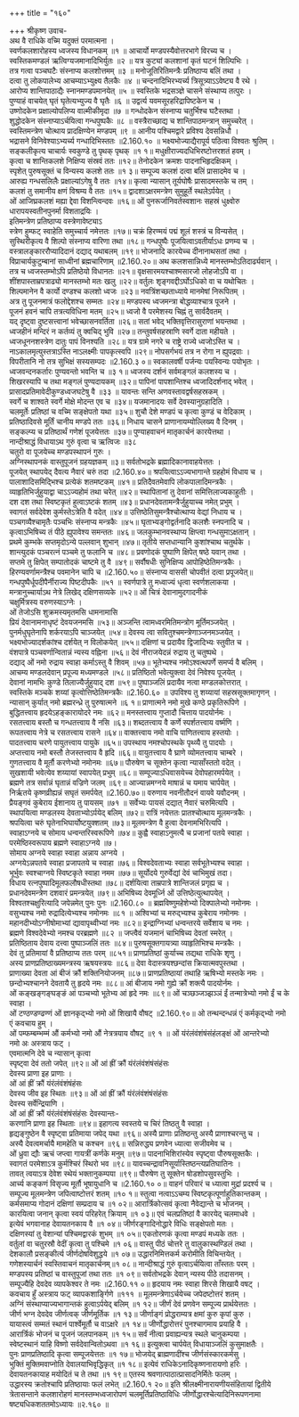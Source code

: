 +++
title = "१६०"

+++
श्रीकृष्ण उवाच-  
अथ वै राधिके वच्मि यदुक्तं परमात्मना ।  
स्वर्णकलशारोहस्य ध्वजस्य विधानकम् ॥१ ॥
आचार्यो मण्डपस्यैवोत्तरभागे विरच्य च ।  
स्वस्तिकमण्डलं ऋत्विग्यजमानादिभिर्युतः ॥२ ॥
यत्र कुट्यां कलशानां कृतं घटनं शिल्पिभिः ।  
तत्र गत्वा पञ्चघटैः संस्नाप्य कलशोत्तमम् ॥३ ॥
मनोजूतिरितिमन्त्रैः प्रतिष्ठाप्य बलिं तथा ।  
दत्वा तु लोकपालेभ्य आचम्याऽभ्युक्ष्य तैलकैः ॥४ ॥
चन्दनादिभिरभ्यर्च्य त्रिसूत्र्याऽऽवेष्ट्य वै रथे ।  
आरोप्य शान्तिपाठाद्यैः स्नानमण्डपमानयेत् ॥५ ॥
स्वस्तिके भद्रसञ्ज्ञे चासने संस्थाप्य तत्पुरः ।  
पुण्याहं वाचयेत् घृतं घृतेत्यभ्युज्य वै घृतैः ॥६ ॥
उद्वर्त्य यवमसूरहरिद्रापिष्टकेन च ।  
उष्णोदकेन प्रक्षाल्योपलिप्य वाल्मीकीमृदा ॥७ ॥
गन्धोदकेन संस्नाप्य चतुर्भिश्च घटैस्तथा ।  
शुद्धोदकेन संस्नाप्याऽर्चयित्वा गन्धपुष्पकैः ॥८ ॥
वस्त्रैराच्छाद्य च शान्तिपाठमन्त्रान् समुच्चरेत् ।  
स्वस्तिमन्त्रेण चोत्थाय प्रादक्षिण्येन मण्डपम् ॥९ ॥
आनीय पश्चिमद्वारे प्रविश्य देवसन्निधौ ।  
भद्रासने विनिवेश्याऽभ्यर्च्य गन्धादिभिस्ततः ॥2.160.१० ॥
भक्ष्यभोज्याद्यैरापूर्य पठित्वा विश्वतः श्रुतिम् ।  
सङ्कलीकृत्य चाचार्यः स्वकुण्डे तु पृथक् पृथक् ॥१ १॥
मधुक्षीराज्यदधिभिरष्टोत्तरशतं हवम् ।  
कृत्वा च शान्तिकलशे निक्षिप्य संस्रवं ततः ॥१२॥
तेनोदकेन क्रमशः पादनाभिहृदक्षिकम् ।  
स्पृशेत् पुरुषसूक्तं च विन्यस्य कलशे ततः ॥१ ३॥
सम्पूज्य कलशं दत्वा बलिं प्रासादमेव च ।  
आरुह्य गन्धसलिलैः प्रक्षाल्यांऽगेषु वै ततः ॥१४॥
कृत्वा न्यासान् तूर्यघोषैः प्रासादमस्तके च तम् ।  
कलशं तु समानीय क्षणं विश्रम्य वै ततः ॥१५॥
द्वादशाऽक्षरमन्त्रेण सुमुहूर्ते स्थलेऽर्पयेत् ।  
ओं आजिघ्रकलशं मह्या द्देवा विशन्त्विन्दवः ॥१६॥
ओं पुनरूर्जानिवर्तस्वशानः सहस्रं धुक्ष्वोरु  
धारापयस्वतीनपुनर्मा विशताद्रयिः ।  
इतिमन्त्रेण प्रतिष्ठाप्य वस्त्रेणावेष्ट्याऽ  
स्त्रेण हुम्फट् स्वाहेति समुच्चार्य नमेत्ततः ॥१७॥
चक्रं हिरण्मयं पद्मं शूलं शस्त्रं च विन्यसेत् ।  
सुस्थिरीकृत्य वै शिल्पो संस्नाप्य वारिणा तथा ॥१८॥
गन्धपुष्पैः पूजयित्वाऽवतीर्याऽधः प्रणम्य च ।  
वस्त्रालङ्काररौप्यादिदानं दद्याद् यथाबलम् ॥१९॥
भोजनादि कारयेच्च दीनानाथसतां तथा ।  
विप्राचार्यकुटुम्बानां साध्वीनां ब्रह्मचारिणाम् ॥2.160.२०॥
अथ कलशसान्निध्ये मानस्तम्भोऽतिदार्ढ्यवान् ।  
तत्र च ध्वजस्तम्भोऽपि प्रतिष्ठेयो विधानतः ॥२१॥
वृक्षसारमयश्चाश्मसारजो लोहजोऽपि वा ।  
शींशपास्ताम्रपत्राढ्यो मानस्तम्भो मतः खलु ॥२२॥
वर्तुलः शृङ्गवद्दीऽर्घोऽधिको वा च यथोचितः ।  
शिल्पमानेन वै कार्यो दण्डश्च कलशो ध्वजः ॥२३॥
नवत्रिंशच्छताध्याये मानमेषां निरूपितम् ।  
अत्र तु पूजनमात्रं फलोद्देशश्च सम्मतः ॥२४॥
मण्डपस्य ध्वजमन्त्रा बोद्धव्याश्चात्र पूजने ।  
पूजनं हवनं चापि तत्रत्यविधिना मतम् ॥२५॥
ध्वजो वै परमेशस्य चिह्नं तु सार्वदैवतम् ।  
यद् दृष्ट्वा दुष्टसत्त्वानां भवेच्छासनवर्तिता ॥२६॥
सतां भवेद् भक्तिवृत्तिरासुराणां भयन्तथा ।  
ध्वजहीनं मन्दिरं न कर्तव्यं तु क्वचिद् भुवि ॥२७॥
तन्तुवर्षसहस्राणि स्वर्गे दाता महीयते ।  
ध्वजधूननशस्त्रेण दातुः पापं विनश्यति ॥२८॥
यत्र ग्रामे नगरे च राष्ट्रे राज्ये ध्वजोऽस्ति च ।  
नाऽकालमृत्युस्तत्राऽस्ति नाऽलक्ष्मीः पापकृत्स्वपि ॥२९॥
नोपसर्गभयं तत्र न रोगा न ह्युपद्रवाः ।  
विपरीतानि नो तत्र सुभिक्षं सस्यसम्पदः ॥2.160.३ ०॥
स्वकालवर्षी पर्जन्यः पयस्विन्यः पयोभृतः ।  
ध्वजवन्दनकर्तारः पुण्यवन्तो भवन्ति च ॥३ १॥
ध्वजस्य दर्शनं सर्वमङ्गलं कलशस्य च ।  
शिखरस्यापि च तथा मङ्गलं पुण्यदायकम् ॥३२॥
पापिनां पापशान्तिश्च ध्वजादिदर्शनाद् भवेत् ।  
प्रासादप्रतिमावेदीकुण्डध्वजघटेषु वै ॥३३ ॥
यावन्तः सन्ति अणवस्तावद्वर्षसहस्रकम् ।  
स्वर्गे च शाश्वते स्वर्गे मोक्षे मोदन्त एव च ॥३४॥
यजमानादयः सर्वे देवस्यानुग्रहादिति ।  
चलमूर्तेः प्रतिष्ठां च वच्मि सङ्क्षेपतो यथा ॥३५॥
शुचौ देशे मण्डपं च कृत्वा कुण्डं च वेदिकाम् ।  
प्रतिष्ठादिवसे मूर्तिं चानीय मण्डपे ततः ॥३६॥
निधाय चासने प्राणानायम्योल्लिख्य वै दिनम् ।  
सङ्कल्प्य च प्रतिष्ठार्थं गणेशं पूजयेत्ततः ॥३७॥
पुण्याहवाचनं मातृकार्चनं कारयेत्तथा ।  
नान्दीश्राद्धं विधायाऽथ गुरुं वृत्वा च ऋत्विजः ॥३८  
चतुरो वा पूजयेच्च मण्डपस्थापनं गुरुः ।  
अग्निस्थापनकं वास्तुपूजनं ग्रहयज्ञकम् ॥३॥
सर्वतोभद्रके ब्रह्मादिकानावाहयेत्ततः ।  
पूजयेत् स्थापयेद् दैवत्य नैवारं चरुं तदा ॥2.160.४०॥
श्रपयित्वाऽऽज्यभागान्ते ग्रहहोमं विधाय च ।  
पालाशादिसमिद्भिश्च प्रत्येकं शतमष्टकम् ॥४१॥
प्रतिदैवतमेवापि लोकपालादिमन्त्रकैः ।  
व्याहृतिभिर्जुहुयाद्वा चाऽऽज्यहोमं तथा चरेत् ॥४२॥
स्थापितानां तु देवानां समित्तिलाज्यकाहुतीः ।  
दश दश तथा स्विष्टकृतं हुत्वाऽष्टकं शतम् ॥४३॥
प्रधानदेवतामन्त्रैर्जुहुयाच्च नमेत् प्रभुम् ।  
स्वागतं सर्वदेवेश कुर्मस्तेऽत्रेति वै वदेत् ॥४४॥
उत्तिष्ठेतिसुमन्त्रैश्चोत्थाप्य वेद्यां निधाय च ।  
पञ्चगव्यैश्चामृतैः पञ्चभिः संस्नाप्य मन्त्रकैः ॥४५॥
घृताभ्यङ्गोद्वर्तनादि कलशैः स्नपनादि च ।  
कृत्वाऽभिषिच्य तं पीठे ह्युपावेश्य समन्ततः ॥४६॥
जलकुम्भानवस्थाप्य क्षिप्त्वा गन्धसुमाऽक्षतान् ।  
प्रथमे कुम्भके सप्तमृदोऽन्ये पल्लवान् शुभान् ॥४७॥
तृतीये सप्तधान्यानि कुशांश्चाथ चतुर्थके ।  
शान्त्युदकं पञ्चरत्नं पञ्चमे तु फलानि च ॥४८॥
प्रवणोदकं पुष्पाणि क्षिपेत् षष्ठे यवान् तथा ।  
सप्तमे तु क्षिपेत् सम्पातोदकं चाष्टमे तु वै ॥४९॥
सर्वौषधीः सुनिक्षिप्य आपोहिष्ठेतिमन्त्रकैः ।  
हिरण्यवर्णामन्त्रैश्च पवमानेन चापि च ॥2.160.५०॥
संस्नाप्य वाससी चोपवीतं दत्वा प्रपूजयेत्॥
गन्धपुष्पैर्धूपदीपैर्नीराज्य पिष्टदीपकैः ॥५१ ॥
स्वर्णपात्रे तु मध्वाज्यं धृत्वा स्वर्णशलाकया ।  
मन्त्रानुच्चार्याऽथ नेत्रे लिखेद् दक्षिणसव्यके ॥५२॥
ओं चित्रं देवानामुदगादनीकं  
चक्षुर्मित्रस्य वरुणस्याऽग्नेः ।  
ओं तेजोऽसि शुक्रमस्यमृतमसि धामनामासि  
प्रियं देवानामनाधृष्टं देवयजनमसि ॥५३॥
अञ्जन्ति त्वामध्वरमितिमन्त्रोग मूर्तिमञ्जयेत् ।  
पुनर्मधुघृतेनापि शर्करयाऽपि चाञ्जयेत् ॥५४॥
देवस्य त्वा सवितुश्चमन्त्रेणाञ्जनमञ्जयेत् ।  
भक्ष्यभोज्यादर्शकांश्च दर्शयेत् न विलोकयेत् ॥५५॥
दक्षिणां च प्रदायैव द्विजादिभ्यः स्तुवीत च ।  
वंशपात्रे पञ्चवर्णान्वितान्नं न्यस्य वह्निना ॥५६॥
देवं नीराजयेदन्नं रुद्राय तु चतुष्पथे ।  
दद्याद् ओं नमो रुद्राय स्वाहा कर्माऽस्तु वै शिवम् ॥५७॥
भूतेभ्यश्च नमोऽश्वत्थपर्णे समर्प्य वै बलिम् ।  
आचम्य मण्डलदेवान् प्रपूज्य मध्यमण्डले ॥५८॥
प्रतिष्ठितो भवेत्युक्त्वा देवं निवेश्य पूजयेत् ।  
देवानां नामभिः कुण्डे तिलाज्यैर्जुहुयाद् दश ॥५९॥
पुष्पाञ्जलिं प्रदायैव नत्वा मण्डलकोत्तरात् ।  
स्वस्तिके मञ्चके शय्यां कृत्वोत्तिष्ठेतिमन्त्रकैः ॥2.160.६० ॥
उपविश्य तु शय्यायां सहस्रसूक्तमागृणन् ।  
न्यासान् कुर्यात् नमो ब्रह्मरन्ध्रे तु पुरुषात्मने ॥६ १॥
प्राणात्मने नमो मुखे कण्ठे प्रकृतिरूपिणे ।  
बुद्धितत्त्वाय हृदयेऽहङ्कारायोदरे नमः ॥६२॥
मनस्तत्त्वाय गुप्तादौ चित्ताय पादयोर्नमः ।  
रसतत्त्वाय बस्तौ च गन्धतत्त्वाय वै नसि ॥६३॥
शब्दतत्त्वाय वै कर्णे स्पर्शतत्त्वाय वर्ष्मणि ।  
रूपतत्त्वाय नेत्रे च रसतत्त्वाय रासने ॥६४॥
वाक्तत्त्वाय नमो वाचि पाणितत्त्वाय हस्तयोः ।  
पादतत्त्वाय चरणे पायुतत्त्वाय पायुके ॥६५॥
उपस्थाय नमश्चोपस्थके पृथ्व्यै तु पादयोः ।  
अप्तत्त्वाय नमो बस्तौ तेजस्तत्त्वाय वै हृदि ॥६६॥
वायुतत्त्वाय वै घ्राणे व्योमतत्त्वाय चाम्बरे ।  
गुणतत्त्वाय वै मूर्तौ करणेभ्यो नमोनमः ॥६७॥
पौरुषेण च सूक्तेन कृत्वा न्यासाँस्ततो वदेत् ।  
सुखशायी भवेत्येव शय्यायां स्वापयेत् प्रभुम् ॥६८॥
सम्पूज्याऽधिवासयेच्च देवोपहारमर्पयेत् ।  
ब्रह्मणे तत्र सर्वान्नं घृतान्नं वज्रिणे जलम् ॥६९॥
आज्यान्नमग्नये माषान्नं च यमाय चार्पयेत् ।  
निर्ऋतये कृष्णव्रीह्यन्नं सघृतं समर्पयेत् ॥2.160.७०॥
वरुणाय नवनीतौदनं वायवे यवौदनम् ।  
प्रैयङ्गवं कुबेराय ईशानाय तु पायसम् ॥७१ ॥
सर्वेभ्यः पायसं दद्यात् नैवारं चरुमित्यपि ।  
स्थापयित्वा मण्डलस्य देवताभ्योऽर्पयेद् बलिम् ॥७२॥
रात्रिं नयेत्ततः प्रातश्चोत्थाय मूलमन्त्रकैः ।  
श्रपयित्वा चरुं घृतेनाभिघार्योष्टयुक्शतम् ॥७३॥
मूलमन्त्रेण वै हुत्वा देवनामभिरित्यपि ।  
स्वाहाऽग्नये च सोमाय धन्वन्तरिस्वरूपिणे ॥७४॥
कुह्वै स्वाहाऽनुमत्यै च प्रजानां पतये स्वाहा ।  
परमेष्ठिस्वरूपाय ब्रह्मणे स्वाहाऽग्नये ॥७।  
सोमाय अग्नये स्वाहा स्वाहा अन्नाय अग्नये ।  
अग्नयेऽन्नपतये स्वाहा प्रजापतये च स्वाहा ॥७६॥
विश्वदेवताभ्यः स्वाहा सर्वभूतेभ्यश्च स्वाहा ।  
भूर्भुवः स्वश्चाग्नये स्विष्टकृते स्वाहा नमम ॥७७॥
सूर्योदये गुरुर्वेद्यां देवं चाभिमुखं तदा।  
विधाय रत्नपुष्पादिमूलफलौषधीस्तथा ॥७८॥
दर्शयित्वा ताम्रपात्रे शान्तिजलं प्रगृह्य च ।  
प्रधानदेवमन्त्रेण दशवारं प्रमन्त्रयेत् ॥७९॥
अभिषिच्य देवमूर्ध्नि ओं उत्तिष्ठेत्युत्थापयेत् ।  
विश्वतश्चक्षुरित्यादि जपेन्नमेत् पुनः पुनः ॥2.160.८० ॥
ब्रह्मविष्णुमहेशेभ्यो दिक्पालेभ्यो नमोनमः ।  
वसुभ्यश्च नमो रुद्रादित्येभ्यश्च नमोनमः ॥८१ ॥
अश्विभ्यां च मरुद्भ्यश्च कुबेराय नमोनमः ।  
महानदीभ्योऽग्नीषोमाभ्यां द्यावापृथ्वीभ्यां नमः ॥८२॥
इन्द्राग्निभ्यां धन्वन्तरये सर्वेशाय च नमः ।  
ब्रह्मणे विश्वदेवेभ्यो नमश्च परब्रह्मणे ॥८२ ॥
जप्त्वैवं यजमानं चाभिषिच्य देवतां स्मरेत् ।  
प्रतिष्ठिताय देवाय दत्त्वा पुष्पाञ्जलिं ततः ॥८४॥
पुरुषसूक्तगायत्र्या व्याहृतिभिश्च मन्त्रकैः ।  
देवं तु प्रतिमायां वै प्रतिष्ठाप्य ततः परम् ॥८५१॥
प्राणप्रतिष्ठां कुर्याच्च तद्यथा राधिके शृणु ।  
अस्य प्राणप्रतिष्ठाख्यमन्त्रस्य ऋषयस्त्रयः ॥८६॥
देवा वेदास्त्रयश्छन्दांस क्रियात्मवपुस्तथा ।  
प्राणाख्या देवता आं बीजं क्रौं शक्तिनियोजनम् ॥८७॥
प्राणप्रतिष्ठायां तथाहि ऋषिभ्यो मस्तके नमः ।  
छन्दोभ्यश्चानने देवतायै तु हृदये नमः ॥८८॥
आं बीजाय नमो गुह्ये क्रौं शक्त्यै पादयोर्नमः ।  
ओं कङ्खङ्गङ्घङ्ङं आं पञ्चभ्यो भूतेभ्य आं हृदे नमः ॥८९॥
ओं चञ्छञ्जञ्झञ्ञं ईं तन्मात्रेभ्यो नमो ईं च के स्वाहा ।  
ओं टण्ठण्डण्ढण्णं ओं ज्ञानकृद्भ्यो नमो ओं शिखायै वौषट् ॥2.160.९०॥
ओ तन्थन्दन्धन्नं एं कर्मकृद्भ्यो नमो एं कवचाय हुम् ।  
ओं पम्फम्बम्भम्मं औं कर्मभ्यो नमो औं नेत्रत्रयाय वौषट् ॥९ १ ॥
ओं यंरंलंवंशंषंसंहंलङ्क्षं ओं आन्तरेभ्यो  
नमो अः अस्त्राय फट् ।  
एवमात्मनि देवे च न्यासान् कृत्वा  
स्पृष्ट्वा देवं ततो जपेत् ॥९२॥
ओं आं ह्रीं क्रौं यंरंलंवंशंषंसंहंसः  
देवस्य प्राणा इह प्राणाः ।  
ओं आं ह्रीं क्रौं यंरंलंवंशंषंहंसः  
देवस्य जीव इह स्थितः ॥९३॥
ओं आं ह्रीं क्रौं यंरंलंवंशंषंसंहंसः  
देवस्य सर्वेन्द्रियाणि ।  
ओं आं ह्रीं क्रौं यंरंलंवंशंषंसंहंसः देवस्यान्तः-  
करणानि प्राणा इह स्थिताः ॥९४॥
इहागत्य स्वस्तये च चिरं तिष्ठतु वै स्वाहा ।  
हृद्यङ्गुष्ठेन वै स्पृष्ट्वा प्रतिमाया जपेद् यथा ॥९६॥
अस्यै प्राणाः प्रतिष्ठन्तु अस्यै प्राणाश्चरन्तु च ।  
अस्यै देवत्वमर्चायै मामहेति च कश्चन ॥९६॥
सन्निरुद्ध्य प्रणवेन ध्यात्वा सजीवमेव च ।  
ओं ध्रुवा द्यौः ऋचं जप्त्वा गायत्रीं कर्णके मनुम् ॥९७॥
पादनाभिशिरांस्येव स्पृष्ट्वा पौरुषसूक्तकैः ।  
स्वागतं परमेशाऽत्र कुर्मश्चिरं स्थिरो भव ॥९८॥
यावच्चन्द्रावनिसूर्यास्तिष्ठन्त्यप्रतिघातिनः ।  
तावत् त्वयाऽत्र देवेश स्थेयं भक्तानुकम्पया ॥९९॥
पौरुषेण तु सूक्तेन षोडशोपसुवस्तुभिः ।  
आर्च्य कङ्कणं विसृज्य मूर्तौ भूषायुधानि च ॥2.160.१० ०॥
वाहनं परिवारं च ध्यात्वा मुद्रां प्रदर्श्य च ।  
सम्पूज्य मूलमन्त्रेण जपित्वाष्टोत्तरं शतम् ॥१० १॥
स्तुत्वा नत्वाऽऽचम्य स्विष्टकृत्पूर्णाहुतिकान्तकम् ।  
कर्मसमाप्य गोदानं दक्षिणां सम्प्रदाय च ॥१ ०२॥
आरार्त्रिकोत्सवं कृत्वा नैवेद्यान्ते च भोजनम् ।  
कारयित्वा जनान् कृत्वा स्वयं परिहरेत् क्रियाम् ॥१ ०३॥
एवं चलप्रतिष्ठां वै कारयेद् चलमाधवे ।  
इत्येवं भगवानाह देवायतनकाय वै ॥१ ०४॥
जीर्णरङ्गादिनोद्धारे विधिः सङ्क्षेपतो मतः ।  
दक्षिणस्यां तु वेशान्यां पश्चिमद्वारकं शुभम् ॥१ ०५॥
एकतोरणकं कृत्वा मण्डपं मध्यके ततः ।  
वर्तुलां वा चतुरस्रौ वेदीं कृत्वा तु पश्चिमे ॥१ ०६॥
वास्तु पीठं चोत्तरे तु वालुकास्थण्डिलं तथा ।  
देशकालौ प्रसङ्कीर्त्य जीर्णदोषविशुद्धये ॥१ ०७॥
उद्धारनिमित्तकर्म करोमीति विचिन्तयेत् ।  
गणेशस्यार्चनं स्वस्तिवाचनं मातृकार्चनम्॥१ ०८॥
नान्दीश्राद्धं गुरुं वृत्वाऽर्चयित्वा ताँस्ततः परम् ।  
मण्डपस्य प्रतिष्ठां च वास्तुपूजां तथा ततः ॥१ ०९॥
सर्वतोभद्रके देवान् न्यस्य पीठे तदासनम् ।  
सम्पूज्यैहि देवदेव व्यापकेश्वर ते नमः ॥2.160.११ ०॥
हृदयाय नमः स्वाहा शिरसे शिखायै वषट् ।  
कवचाय हुँ अस्त्राय फट् व्यापकशार्ङ्गिणे ॥१११ ॥
मूलमन्त्रेणाऽर्चयेच्च जपेदष्टोत्तरं शतम् ।  
अग्निं संस्थाप्याज्यभागान्तकं हुत्वाऽर्पयेद् बलिम् ॥१ १२॥
जीर्णं देवं प्रणवेन सम्पूज्य प्रार्थयेत्ततः ।  
जीर्ण भग्न देवदेव जीर्णत्वक् जीर्णमूर्तिक ॥१ १३॥
जीर्णाङ्गं प्रोद्धराम्यत्र क्षमां कुरु कृपां कुरु ।  
यायास्त्वं सम्मतं स्थानं पार्श्वेमूर्तौ च वाऽक्षरे ॥१ १४॥
जीर्णोद्धारोत्तरं पुनश्चागमाय प्रयाहि वै ।  
आरार्त्रिकं भोजनं च पूजनं जलपानकम् ॥१ १५॥
सर्वं नीत्वा प्रवाह्यन्यत्र स्थले चानुकम्पया ।  
स्वेष्टस्थानं याहि विष्णो सर्वदेवान्वितोऽथवा ॥१ १६॥
इत्युक्त्वा चार्पयेत् विधायाञ्जलिं कुसुमाक्षतैः ।  
पुनः प्राणप्रतिष्ठादि कृत्वा सम्पूजयेत्ततः ॥१ १७॥
भोजयेद् ब्राह्मणादींश्च जीर्णसंस्कारकर्मसु ।  
भुक्तिं मुक्तिमवाप्नोति देवालयाभिवृद्धिकृत् ॥१ १८॥
इत्येवं राधिकेऽनादिकृष्णनारायणो हरिः ।  
देवायतनकायाह मयोदितं च ते तथा ॥१ १९॥
एतस्य श्रवणात्पाठात्प्रासादनिर्मितेः फलम् ।  
उद्धारस्य क्रतोश्चापि प्रतिष्ठायाः फलं लभेत् ॥2.160.१ २०॥
इति श्रीलक्ष्मीनारायणीयसंहितायां द्वितीये त्रेतासन्ताने कलशारोहणं मानस्तम्भध्वजारोपणं चलमूर्तिप्रतिष्ठाविधिः जीर्णोद्धारश्चेत्यादिनिरूपणनामा षष्ट्यधिकशततमोऽध्यायः ॥२.१६० ॥
    
